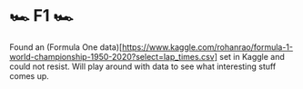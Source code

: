 # 🏎️ F1 🏎️

Found an (Formula One data)[https://www.kaggle.com/rohanrao/formula-1-world-championship-1950-2020?select=lap_times.csv] set in Kaggle and could not resist.  Will play around with data to see what interesting stuff comes up. 